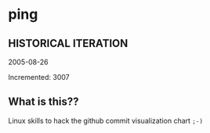 # ping

## HISTORICAL ITERATION
2005-08-26

Incremented: 3007

## What is this?? 
Linux skills to hack the github commit visualization chart `;-)`
